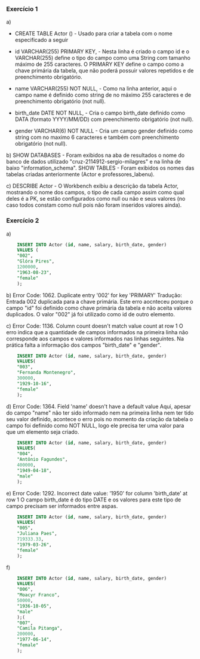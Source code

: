 ### Exercício 1

a)

- CREATE TABLE Actor () - Usado para criar a tabela com o nome especificado a seguir

- id VARCHAR(255) PRIMARY KEY, - Nesta linha é criado o campo id e o VARCHAR(255) define o tipo do campo como uma String com tamanho máximo de 255 caracteres. O PRIMARY KEY define o campo como a chave primária da tabela, que não poderá possuir valores repetidos e de preenchimento obrigatório.

- name VARCHAR(255) NOT NULL, - Como na linha anterior, aqui o campo name é definido como string de no máximo 255 caracteres e de preenchimento obrigatório (not null).

- birth_date DATE NOT NULL, - Cria o campo birth_date definido como DATA (formato YYYY/MM/DD) com preenchimento obrigatório (not null).

- gender VARCHAR(6) NOT NULL - Cria um campo gender definido como string com no maximo 6 caracteres e também com preenchimento obrigatório (not null).

b) SHOW DATABASES - Foram exibidos na aba de resultados o nome do banco de dados utilizado "cruz-2114912-sergio-milagres" e na linha de baixo "information_schema".
SHOW TABLES - Foram exibidos os nomes das tabelas criadas anteriormente (Actor e professores_labenu).

c) DESCRIBE Actor - O Workbench exibiu a descrição da tabela Actor, mostrando o nome dos campos, o tipo de cada campo assim como qual deles é a PK, se estão configurados como null ou não e seus valores (no caso todos constam como null pois não foram inseridos valores ainda).

### Exercício 2

a)

```sql
    INSERT INTO Actor (id, name, salary, birth_date, gender)
    VALUES (
    "002",
    "Glóra Pires",
    1200000,
    "1963-08-23",
    "female"
    );
```

b) Error Code: 1062. Duplicate entry '002' for key 'PRIMARY'
Tradução: Entrada 002 duplicada para a chave primária.
Este erro aocnteceu porque o campo "id" foi definido como chave primária da tabela e não aceita valores duplicados. O valor "002" já foi utilizado como id de outro elemento.

c) Error Code: 1136. Column count doesn't match value count at row 1
O erro indica que a quantidade de campos informados na primeira linha não corresponde aos campos e valores informados nas linhas seguintes. Na prática falta a informação dos campos "birth_date" e "gender".

```sql
    INSERT INTO Actor (id, name, salary, birth_date, gender)
    VALUES(
    "003",
    "Fernanda Montenegro",
    300000,
    "1929-10-16",
    "female"
    );
```

d) Error Code: 1364. Field 'name' doesn't have a default value
Aqui, apesar do campo "name" não ter sido informado nem na primeira linha nem ter tido seu valor definido, acontece o erro pois no momento da criação da tabela o campo foi definido como NOT NULL, logo ele precisa ter uma valor para que um elemento seja criado.

```sql
    INSERT INTO Actor (id, name, salary, birth_date, gender)
    VALUES(
    "004",
    "Antônio Fagundes",
    400000,
    "1949-04-18",
    "male"
    );
```

e) Error Code: 1292. Incorrect date value: '1950' for column 'birth_date' at row 1
O campo birth_date é do tipo DATE e os valores para este tipo de campo precisam ser informados entre aspas.

```sql
    INSERT INTO Actor (id, name, salary, birth_date, gender)
    VALUES(
    "005",
    "Juliana Paes",
    719333.33,
    "1979-03-26",
    "female"
    );
```

f)

```sql
    INSERT INTO Actor (id, name, salary, birth_date, gender)
    VALUES(
    "006",
    "Moacyr Franco",
    50000,
    "1936-10-05",
    "male"
    );(
    "007",
    "Camila Pitanga",
    200000,
    "1977-06-14",
    "female"
    );
```
